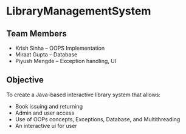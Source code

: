 # LibraryManagementSystem
## Team Members
- Krish Sinha – OOPS Implementation
- Miraat Gupta – Database
- Piyush Mengde – Exception handling, UI

## Objective
To create a Java-based interactive library system that allows:
- Book issuing and returning
- Admin and user access
- Use of OOPs concepts, Exceptions, Database, and Multithreading
- An interactive ui for user
